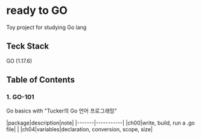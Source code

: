 # ready to GO
Toy project for studying Go lang

## Teck Stack
GO (1.17.6)

## Table of Contents
### 1. GO-101
Go basics with "Tucker의 Go 언어 프로그래밍"  

|package|description|note|
|-------|-----------|
|ch00|write, build, run a .go file| |
|ch04|variables|declaration, conversion, scope, size|